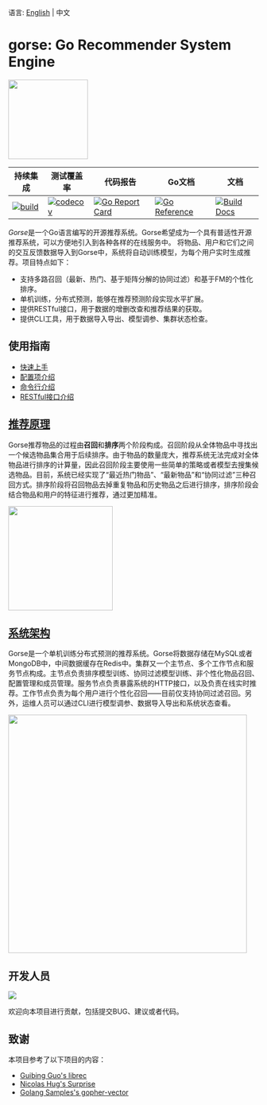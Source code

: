 语言: [English](https://github.com/zhenghaoz/gorse) | 中文

# gorse: Go Recommender System Engine

<img width=160 src="https://gorse.io/zh/docs/img/gorse.png"/>

| 持续集成 | 测试覆盖率 | 代码报告 | Go文档                                                       | 文档 |
|---|---|---|---|---|
| [![build](https://github.com/zhenghaoz/gorse/workflows/build/badge.svg)](https://github.com/zhenghaoz/gorse/actions?query=workflow%3Abuild) | [![codecov](https://codecov.io/gh/zhenghaoz/gorse/branch/master/graph/badge.svg)](https://codecov.io/gh/zhenghaoz/gorse) | [![Go Report Card](https://goreportcard.com/badge/github.com/zhenghaoz/gorse)](https://goreportcard.com/report/github.com/zhenghaoz/gorse)  | [![Go Reference](https://pkg.go.dev/badge/github.com/zhenghaoz/gorse.svg)](https://pkg.go.dev/github.com/zhenghaoz/gorse) | [![Build Docs](https://github.com/gorse-io/gorse-io.github.io/actions/workflows/build_docs.yml/badge.svg)](https://gorse.io/zh/docs/) |

*Gorse*是一个Go语言编写的开源推荐系统。Gorse希望成为一个具有普适性开源推荐系统，可以方便地引入到各种各样的在线服务中。 将物品、用户和它们之间的交互反馈数据导入到Gorse中，系统将自动训练模型，为每个用户实时生成推荐。项目特点如下：

- 支持多路召回（最新、热门、基于矩阵分解的协同过滤）和基于FM的个性化排序。
- 单机训练，分布式预测，能够在推荐预测阶段实现水平扩展。
- 提供RESTful接口，用于数据的增删改查和推荐结果的获取。
- 提供CLI工具，用于数据导入导出、模型调参、集群状态检查。

## 使用指南

- [快速上手](https://gorse.io/zh/docs/chapter_2.html)
- [配置项介绍](https://gorse.io/zh/docs/ch02-01-config.html)
- [命令行介绍](https://gorse.io/zh/docs/ch02-02-command.html)
- [RESTful接口介绍](https://gorse.io/zh/docs/ch02-03-api.html)

## [推荐原理](https://gorse.io/zh/docs/ch01-01-principle.html)

Gorse推荐物品的过程由**召回**和**排序**两个阶段构成。召回阶段从全体物品中寻找出一个候选物品集合用于后续排序。由于物品的数量庞大，推荐系统无法完成对全体物品进行排序的计算量，因此召回阶段主要使用一些简单的策略或者模型去搜集候选物品。目前，系统已经实现了“最近热门物品”、“最新物品”和“协同过滤”三种召回方式。排序阶段将召回物品去掉重复物品和历史物品之后进行排序，排序阶段会结合物品和用户的特征进行推荐，通过更加精准。

<img width=210 src="https://gorse.io/zh/docs/img/dataflow.png"/>

## [系统架构](https://gorse.io/zh/docs/ch01-02-architect.html)

Gorse是一个单机训练分布式预测的推荐系统。Gorse将数据存储在MySQL或者MongoDB中，中间数据缓存在Redis中。集群又一个主节点、多个工作节点和服务节点构成。主节点负责排序模型训练、协同过滤模型训练、非个性化物品召回、配置管理和成员管理。服务节点负责暴露系统的HTTP接口，以及负责在线实时推荐。工作节点负责为每个用户进行个性化召回——目前仅支持协同过滤召回。另外，运维人员可以通过CLI进行模型调参、数据导入导出和系统状态查看。

<img width=480 src="https://gorse.io/zh/docs/img/arch.png"/>

## 开发人员

<a href="https://github.com/zhenghaoz/gorse/graphs/contributors">
  <img src="https://contrib.rocks/image?repo=zhenghaoz/gorse" />
</a>

欢迎向本项目进行贡献，包括提交BUG、建议或者代码。

## 致谢

本项目参考了以下项目的内容：

- [Guibing Guo's librec](https://github.com/guoguibing/librec)
- [Nicolas Hug's Surprise](https://github.com/NicolasHug/Surprise)
- [Golang Samples's gopher-vector](https://github.com/golang-samples/gopher-vector)

